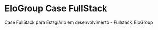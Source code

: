 # EloGroup Case FullStack
 Case  FullStack para Estagiário em desenvolvimento - Fullstack, EloGroup
